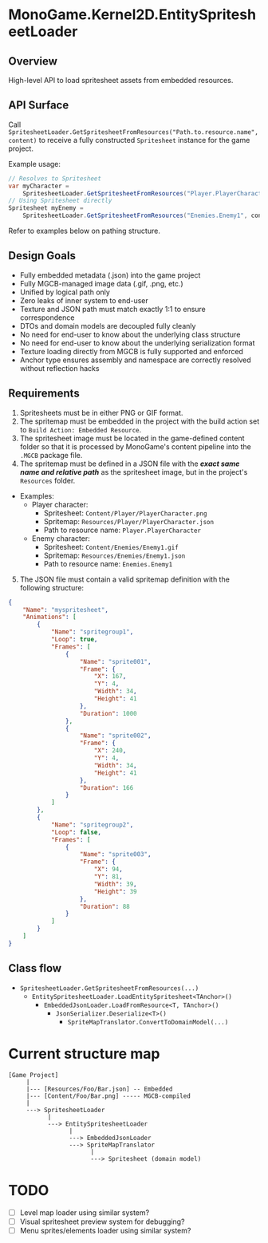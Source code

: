 ﻿# MonoGame.Kernel2D.EntitySpritesheetLoader

## Overview

High-level API to load spritesheet assets from embedded resources.

## API Surface

Call `SpritesheetLoader.GetSpritesheetFromResources("Path.to.resource.name", content)`
to receive a fully constructed `Spritesheet` instance for the game project.

Example usage:
```csharp
// Resolves to Spritesheet
var myCharacter =
    SpritesheetLoader.GetSpritesheetFromResources("Player.PlayerCharacter", content);
// Using Spritesheet directly
Spritesheet myEnemy =
    SpritesheetLoader.GetSpritesheetFromResources("Enemies.Enemy1", content);
```
Refer to examples below on pathing structure.

## Design Goals
- Fully embedded metadata (.json) into the game project
- Fully MGCB-managed image data (.gif, .png, etc.)
- Unified by logical path only
- Zero leaks of inner system to end-user
- Texture and JSON path must match exactly 1:1 to ensure correspondence
- DTOs and domain models are decoupled fully cleanly
- No need for end-user to know about the underlying class structure
- No need for end-user to know about the underlying serialization format
- Texture loading directly from MGCB is fully supported and enforced
- Anchor type ensures assembly and namespace are correctly resolved without
reflection hacks

## Requirements
1. Spritesheets must be in either PNG or GIF format.
2. The spritemap must be embedded in the project with the build action
set to `Build Action: Embedded Resource`.
3. The spritesheet image must be located in the game-defined content folder so that
it is processed by MonoGame's content pipeline into the `.MGCB` package file.
4. The spritemap must be defined in a JSON file with the 
**_exact same name and relative path_** as the spritesheet image, but in the project's
`Resources` folder.
- Examples:
  - Player character:
    - Spritesheet: `Content/Player/PlayerCharacter.png`
    - Spritemap: `Resources/Player/PlayerCharacter.json`
    - Path to resource name: `Player.PlayerCharacter`
  - Enemy character:
    - Spritesheet: `Content/Enemies/Enemy1.gif`
    - Spritemap: `Resources/Enemies/Enemy1.json`
    - Path to resource name: `Enemies.Enemy1`
5. The JSON file must contain a valid spritemap definition with the following structure:
```json
{
    "Name": "myspritesheet",
    "Animations": [
        {
            "Name": "spritegroup1",
            "Loop": true,
            "Frames": [
                {
                    "Name": "sprite001",
                    "Frame": {
                        "X": 167,
                        "Y": 4,
                        "Width": 34,
                        "Height": 41
                    },
                    "Duration": 1000
                },
                {
                    "Name": "sprite002",
                    "Frame": {
                        "X": 240,
                        "Y": 4,
                        "Width": 34,
                        "Height": 41
                    },
                    "Duration": 166
                }
            ]
        },
        {
            "Name": "spritegroup2",
            "Loop": false,
            "Frames": [
                {
                    "Name": "sprite003",
                    "Frame": {
                        "X": 94,
                        "Y": 81,
                        "Width": 39,
                        "Height": 39
                    },
                    "Duration": 88
                }
            ]
        }
    ]
}
```

## Class flow
- `SpritesheetLoader.GetSpritesheetFromResources(...)`
  - `EntitySpritesheetLoader.LoadEntitySpritesheet<TAnchor>()`
    - `EmbeddedJsonLoader.LoadFromResource<T, TAnchor>()`
      - `JsonSerializer.Deserialize<T>()`
        - `SpriteMapTranslator.ConvertToDomainModel(...)`

# Current structure map
```
[Game Project]
     |
     |--- [Resources/Foo/Bar.json] -- Embedded
     |--- [Content/Foo/Bar.png] ----- MGCB-compiled
     |
     ---> SpritesheetLoader
           |
           ---> EntitySpritesheetLoader
                 |
                 ---> EmbeddedJsonLoader
                 ---> SpriteMapTranslator
                       |
                       ---> Spritesheet (domain model)
```

# TODO
- [ ] Level map loader using similar system?
- [ ] Visual spritesheet preview system for debugging?
- [ ] Menu sprites/elements loader using similar system?
